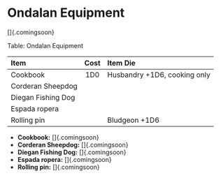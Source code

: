 # Ondalan Equipment

[]{.comingsoon}

Table: Ondalan Equipment

| Item               | Cost | Item Die                     |
| :----------------- | :--: | :--------------------------- |
| Cookbook           | 1D0  | Husbandry +1D6, cooking only |
| Corderan Sheepdog  |      |                              |
| Diegan Fishing Dog |      |                              |
| Espada ropera      |      |                              |
| Rolling pin        |      | Bludgeon +1D6                |

- **Cookbook:** []{.comingsoon}
- **Corderan Sheepdog:** []{.comingsoon}
- **Diegan Fishing Dog:** []{.comingsoon}
- **Espada ropera:** []{.comingsoon}
- **Rolling pin:** []{.comingsoon}
